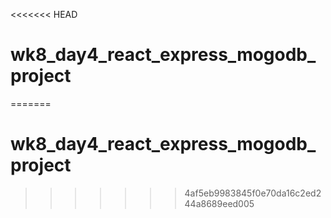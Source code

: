 <<<<<<< HEAD
# wk8_day4_react_express_mogodb_project
=======
# wk8_day4_react_express_mogodb_project
>>>>>>> 4af5eb9983845f0e70da16c2ed244a8689eed005
